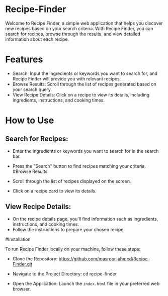 # Recipe-Finder

Welcome to Recipe Finder, a simple web application that helps you discover new recipes based on your search criteria. With Recipe Finder, you can search for recipes, browse through the results, and view detailed information about each recipe.

# Features
- Search: Input the ingredients or keywords you want to search for, and Recipe Finder will provide you with relevant recipes.
- Browse Results: Scroll through the list of recipes generated based on your search query.
- View Recipe Details: Click on a recipe to view its details, including ingredients, instructions, and cooking times.
  
# How to Use
## Search for Recipes:

- Enter the ingredients or keywords you want to search for in the search bar.
- Press the "Search" button to find recipes matching your criteria.
#Browse Results:

- Scroll through the list of recipes displayed on the screen.
- Click on a recipe card to view its details.
## View Recipe Details:

- On the recipe details page, you'll find information such as ingredients, instructions, and cooking times.
- Follow the instructions to prepare your chosen recipe.

#Installation

To run Recipe Finder locally on your machine, follow these steps:
- Clone the Repository:
  https://github.com/masroor-ahmed/Recipe-Finder.git

- Navigate to the Project Directory:
  cd recipe-finder
- Open the Application:
  Launch the `index.html` file in your preferred web browser. 
  
